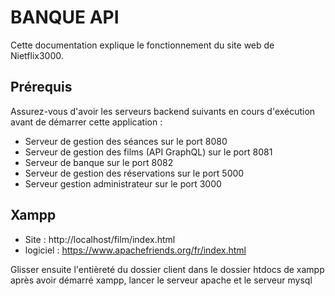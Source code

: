 # BANQUE API

Cette documentation explique le fonctionnement du site web de Nietflix3000.

## Prérequis
Assurez-vous d'avoir les serveurs backend suivants en cours d'exécution avant de démarrer cette application :

- Serveur de gestion des séances sur le port 8080
- Serveur de gestion des films (API GraphQL) sur le port 8081
- Serveur de banque sur le port 8082
- Serveur de gestion des réservations sur le port 5000
- Serveur gestion administrateur sur le port 3000

## Xampp 
- Site : http://localhost/film/index.html
- logiciel : https://www.apachefriends.org/fr/index.html

Glisser ensuite l'entièreté du dossier client dans le dossier htdocs de xampp
après avoir démarré xampp, lancer le serveur apache et le serveur mysql



